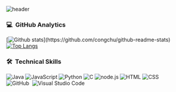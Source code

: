 ![header](https://capsule-render.vercel.app/api?type=waving&color=0AA1DD&height=250&section=header&text=MunlahaG_GitHub&fontColor=ffffff&fontSize=90&animation=fadeIn&fontAlignY=38&desc=%50&descAlignY=&descAlign=)

### 💻 &nbsp;GitHub Analytics</br>
[![Github stats](https://github-readme-stats.vercel.app/api?username=congchu&show_icons=true&theme=algolia&include_all_commits=true&count_private=true")](https://github.com/congchu/github-readme-stats)
[![Top Langs](https://github-readme-stats.vercel.app/api/top-langs/?username=congchu&layout=compact&theme=algolia)](https://github.com/congchu/github-readme-stats)


### 🛠 &nbsp;Technical Skills</br>
![Java](https://img.shields.io/badge/-Java-007396?style=flat-square&logo=Java&logoColor=white)
![JavaScript](https://img.shields.io/badge/-JavaScript-F7DF1E?style=flat-square&logo=JavaScript&logoColor=white)
![Python](https://img.shields.io/badge/-Python-3776AB?style=flat-square&logo=Python&logoColor=white)
![C](https://img.shields.io/badge/-C-A8B9CC?style=flat-square&logo=C&logoColor=white)
![node.js](https://img.shields.io/badge/-node.js-339933?style=flat-square&logo=node.js&logoColor=white)
![HTML](https://img.shields.io/badge/-HTML-E34F26?style=flat&logo=HTML5&logoColor=white)
![CSS](https://img.shields.io/badge/-CSS-1572B6?style=flat&logo=CSS3&logoColor=white)\
![GitHub](https://img.shields.io/badge/-GitHub-181717?style=flat&logo=github&logoColor=whit)&nbsp;
![Visual Studio Code](https://img.shields.io/badge/-Visual%20Studio%20Code-007ACC?style=flat&logo=visual-studio-code&logoColor=whit)&nbsp;

